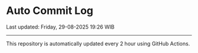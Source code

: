 # Auto Commit Log

Last updated: Friday, 29-08-2025 19:26 WIB

---

This repository is automatically updated every 2 hour using GitHub Actions.
